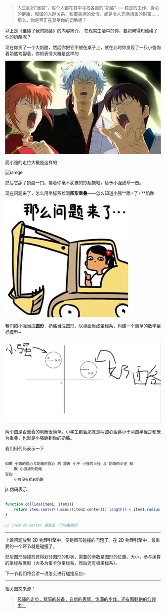 
> 人生犹如“迷宫”，每个人都在其中寻找各自的“奶酪”——稳定的工作、身心的健康、和谐的人际关系、甜蜜美满的爱情，或是令人充满想象的财富…… 那么，你是否正在享受你的奶酪呢？

以上是《谁碰了我的奶酪》的内容简介， 在现实生活中的你，要如何得知谁碰了你的奶酪呢？

现在你买了一个大奶酪，然后你把它平放在桌子上，就在此时你发现了一只小强向着奶酪匍匐着，你的表情大概是这样的

![image](Screenshot/2D物理引擎--谁碰了我的奶酪01.jpg)

而小强的走位大概是这样的

![iamge](Screenshot/2D物理引擎--谁碰了我的奶酪02.gif)

然后它舔了奶酪一口。接着你毫不犹豫的抄起拖鞋，给予小强致命一击。

现在问题来了，怎么用坐标系检测**图形重叠**——怎么知道小强**舔♂了♀**奶酪

![image](Screenshot/2D物理引擎--谁碰了我的奶酪03.jpg)

我们把小强当成**圆形**，奶酪当成圆形，以桌面当成坐标系，构建一个简单的数学坐标模型~

![image](Screenshot/2D物理引擎--谁碰了我的奶酪04.png)

两个圆是否重叠的判断很简单，小学生都会那就是两圆心距离小于两圆半径之和既为重叠，也就是小强舔到你的奶酪。

我们用代码表示一下

```

如果 小强的圆心与奶酪的圆心 的 距离 小于 小强的半径 与 奶酪的半径 和
    既 小强舔到奶酪
否则 
    小强没有舔到奶酪

```

js 伪码表示

```js

function collide(item1, item2){ 
    return item.center().minus(item2.center()).length() < item1.radius() + item2.radius();
}

// item 的 center 属性是一个向量坐标

```

---

上诉问题放到 2D 物理引擎中，便是图形碰撞的问题了。在 2D 物理引擎中，最重要的一个环节就是碰撞了。 

然后图形碰撞前还得划分图形的形状，需要的参数是图形的位置，大小，参与运算的坐标系类型（大多为笛卡尔坐标系，然后还有极坐标系）。

下一节我们将会讲一讲怎么进行碰撞反应~

---

相关图文来源：

> [风骚的走位，精简的装备，自信的表情，饱满的步伐，还有那鲜艳的红领巾！](http://www.bilibili.com/video/av372719/)
